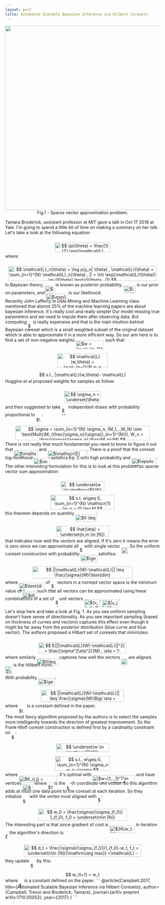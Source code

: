```yaml
---
layout: post
title: Automated Scalable Bayesian Inference via Hilbert Coresets
---
```


<center>
<img src="https://rawgit.com/dadashkarimi/dadashkarimi.github.io/master/images/fig-1.png" width="600"/>
<figcaption>Fig.1 - Sparse vector approximation problem.</figcaption>
</center>

Tamara Broderick, assistant professor at MIT gave a talk in Oct 17 2018 at Yale. I'm going to spend a little bit of time on making a summary on her talk. 
Let's take a look at the following equation:

<p align="center"><img alt="$$&#10;\pi(\theta) = \frac{1}{Z} \exp(\mathcal{L}(\theta))\pi_0(\theta)&#10;$$" src="https://rawgit.com/dadashkarimi/dadashkarimi.github.io/master/svgs/91492ab74501760ebda77e5f23254365.svg?invert_in_darkmode" align="middle" width="179.81865pt" height="32.9901pt" style="position:relative;top:10px"/></p>
where:

<p align="center"><img alt="$$&#10;\mathcal{L}_n(\theta) = \log p(y_n| \theta) , \mathcal{L}(\theta) = \sum_{n=1}^{N} \mathcal{L}_n(\theta) , Z = \int \exp(\mathcal{L}(\theta)) \pi_0(\theta) \text{d}\theta , (1)&#10;$$" src="https://rawgit.com/dadashkarimi/dadashkarimi.github.io/master/svgs/3f0b8e49bf693641e0e805ce90c43fa0.svg?invert_in_darkmode" align="middle" width="482.5293pt" height="47.60745pt" style="position:relative;top:10px"/></p>

In Bayesian theory, <img alt="$\pi(\theta)$" src="https://rawgit.com/dadashkarimi/dadashkarimi.github.io/master/svgs/6fa7cd273b9dae03a6c405b96d9c5cbe.svg?invert_in_darkmode" align="middle" width="30.919185pt" height="24.6576pt" style="position:relative;top:10px"/> is known as posterior probability, <img alt="$\pi_0(\theta)$" src="https://rawgit.com/dadashkarimi/dadashkarimi.github.io/master/svgs/8aa9108c2200ae4076470ce9adb904d0.svg?invert_in_darkmode" align="middle" width="37.70382pt" height="24.6576pt" style="position:relative;top:10px"/> is our prior on parameters, and <img alt="$\exp(\mathcal{L}(\theta))$" src="https://rawgit.com/dadashkarimi/dadashkarimi.github.io/master/svgs/b1ea63db5d1b3e764e3cfe8b75e09a10.svg?invert_in_darkmode" align="middle" width="70.19661pt" height="24.6576pt" style="position:relative;top:10px"/> is our likelihood.  
Recently John Lafferty in Data Mining and Machine Learning class mentioned that alsmot 25% of the machine learning papers are about bayesian inference.
It's really cool and really simple! Our model missing true parameters and we need to impute them after observing data. 
But computing <img alt="$Z$" src="https://rawgit.com/dadashkarimi/dadashkarimi.github.io/master/svgs/5b51bd2e6f329245d425b8002d7cf942.svg?invert_in_darkmode" align="middle" width="12.351075pt" height="22.38192pt" style="position:relative;top:10px"/> is really expensive and that is the main intuition behind Bayesian coreset which is a small weighted subset of the original dataset which is able to approximate it in a more efficient way.
So our aim here is to find a set of non-negative weights <img alt="$w = (w_n)_{n=1}^N$" src="https://rawgit.com/dadashkarimi/dadashkarimi.github.io/master/svgs/e4cc989c959ee0093d4efba23ab9afc4.svg?invert_in_darkmode" align="middle" width="92.40033pt" height="27.65697pt" style="position:relative;top:10px"/> such that:

<p align="center"><img alt="$$&#10;\mathcal{L}(w,\theta) = \sum_{n=1}^N w_n \mathcal{L}_n (\theta) &#10;$$" src="https://rawgit.com/dadashkarimi/dadashkarimi.github.io/master/svgs/1414264c7d1e3022e3831a1bb8714902.svg?invert_in_darkmode" align="middle" width="163.20216pt" height="47.60745pt" style="position:relative;top:10px"/></p>
<p align="center"><img alt="$$&#10;s.t., |\mathcal{L}(w,\theta)- \mathcal{L}(\theta)\leq| \epsilon |\mathcal{L}(\theta)|, \forall \theta \in \Theta (2)&#10;$$" src="https://rawgit.com/dadashkarimi/dadashkarimi.github.io/master/svgs/516e5711ba36e26a23b1c9704934e14e.svg?invert_in_darkmode" align="middle" width="291.92625pt" height="16.438356pt" style="position:relative;top:10px"/></p>

Huggins et al proposed weights for samples as follow:

<p align="center"><img alt="$$&#10;\sigma_n = \underset{\theta \in \Theta}{\mathrm{sup}} |\frac{\mathcal{L}_n(\theta)}{\mathcal{L}(\theta)}|&#10;$$" src="https://rawgit.com/dadashkarimi/dadashkarimi.github.io/master/svgs/b887796654304e0f3ec45dca193ab9da.svg?invert_in_darkmode" align="middle" width="120.146235pt" height="38.834895pt" style="position:relative;top:10px"/></p>

and then suggested to take <img alt="$M$" src="https://rawgit.com/dadashkarimi/dadashkarimi.github.io/master/svgs/fb97d38bcc19230b0acd442e17db879c.svg?invert_in_darkmode" align="middle" width="17.73981pt" height="22.46574pt" style="position:relative;top:10px"/> independant draws with probability proportional to <img alt="$\sigma_n$" src="https://rawgit.com/dadashkarimi/dadashkarimi.github.io/master/svgs/28cf960b1f96e750df70968130f6b0db.svg?invert_in_darkmode" align="middle" width="17.519205pt" height="14.15535pt" style="position:relative;top:10px"/>:

<p align="center"><img alt="$$&#10;\sigma = \sum_{n=1}^{N} \sigma_n, (M_1,..,M_N) \sim \text{Mult}(M, (\frac{\sigma_n}{\sigma})_{n=1}^{N})), W_n = \frac{\sigma}{\sigma_n} \frac{M_n}{M}&#10;$$" src="https://rawgit.com/dadashkarimi/dadashkarimi.github.io/master/svgs/2b0964934da890f84af138bedb519cdb.svg?invert_in_darkmode" align="middle" width="437.2269pt" height="47.60745pt" style="position:relative;top:10px"/></p>

There is not really that much fundamental you need to know to figure it out that <img alt="$\mathscr{E}[W_n]=1$" src="https://rawgit.com/dadashkarimi/dadashkarimi.github.io/master/svgs/fcdab563c7e2c08db88ec87357bdf89e.svg?invert_in_darkmode" align="middle" width="76.82466pt" height="24.6576pt" style="position:relative;top:10px"/> and <img alt="$\mathscr{E}[\mathcal{L}(w,\theta) ] = \mathcal{L}(\theta) $" src="https://rawgit.com/dadashkarimi/dadashkarimi.github.io/master/svgs/55f80d456ef09ccdfbafd873084115d6.svg?invert_in_darkmode" align="middle" width="128.242785pt" height="24.6576pt" style="position:relative;top:10px"/>.
There is a proof that the coreset log-likelihood <img alt="$\mathcal{L}(w,\theta) $" src="https://rawgit.com/dadashkarimi/dadashkarimi.github.io/master/svgs/9acd6d22f0da8977311fbbe36e7de4a7.svg?invert_in_darkmode" align="middle" width="51.81363pt" height="24.6576pt" style="position:relative;top:10px"/> satisfies Eq. 2 with high probability and <img alt="$\epsilon^2 = \mathcal{O}(\frac{1}{M})$" src="https://rawgit.com/dadashkarimi/dadashkarimi.github.io/master/svgs/1100b6e726fa96fc9584547b63daea13.svg?invert_in_darkmode" align="middle" width="80.008005pt" height="27.77577pt" style="position:relative;top:10px"/>.
The other interesting formulation for this is to look at this problem as sparse vector sum approximation:

<p align="center"><img alt="$$&#10;\underset{w \in \mathscr{R}^N}{\mathrm{argmin}} ||\mathcal{L}(w) - \mathcal{L} ||^2&#10;$$" src="https://rawgit.com/dadashkarimi/dadashkarimi.github.io/master/svgs/59248ffbbd0cbc63a8413863084a0082.svg?invert_in_darkmode" align="middle" width="142.854855pt" height="29.913675pt" style="position:relative;top:10px"/></p>
<p align="center"><img alt="$$&#10;s.t. w\geq 0, \sum_{n=1}^{N} \mathscr{1} [w_n &gt; 0] \leq M&#10;$$" src="https://rawgit.com/dadashkarimi/dadashkarimi.github.io/master/svgs/ebfeb82a947c4c86d26e7deb6b6daca2.svg?invert_in_darkmode" align="middle" width="207.79935pt" height="47.60745pt" style="position:relative;top:10px"/></p>

this theorem depends on quantitiy <img alt="$0 \leq \hat{\eta}\leq 2$" src="https://rawgit.com/dadashkarimi/dadashkarimi.github.io/master/svgs/11101b9c6f578234aba07fff8256f42b.svg?invert_in_darkmode" align="middle" width="69.025605pt" height="22.83138pt" style="position:relative;top:10px"/>:

<p align="center"><img alt="$$&#10;\hat{\eta} = \underset{n,m \in [N]}{\mathrm{max}} ||\frac{\mathcal{L}_n}{\sigma_n}-\frac{\mathcal{L}_m}{\sigma_m}||&#10;$$" src="https://rawgit.com/dadashkarimi/dadashkarimi.github.io/master/svgs/648108588ff502a28395cd39c10ae317.svg?invert_in_darkmode" align="middle" width="172.6692pt" height="36.600135pt" style="position:relative;top:10px"/></p>
that indicates how well the vectors are aligned. If it's zero it means the error is zero since we can approximate all <img alt="$\mathcal{L}$" src="https://rawgit.com/dadashkarimi/dadashkarimi.github.io/master/svgs/47291815667dfe5994c54805102e144b.svg?invert_in_darkmode" align="middle" width="11.337975pt" height="22.46574pt" style="position:relative;top:10px"/> with single vector  <img alt="$\mathcal{L}_n$" src="https://rawgit.com/dadashkarimi/dadashkarimi.github.io/master/svgs/1818eca8fbb5a307ec0f5436121fd2b2.svg?invert_in_darkmode" align="middle" width="19.46406pt" height="22.46574pt" style="position:relative;top:10px"/>. 
So the uniform coreset construction with probability <img alt="$\geq 1-\delta$" src="https://rawgit.com/dadashkarimi/dadashkarimi.github.io/master/svgs/439d02a63594f85ba6b9263ef6057948.svg?invert_in_darkmode" align="middle" width="53.59002pt" height="22.83138pt" style="position:relative;top:10px"/> satisfies:

<p align="center"><img alt="$$&#10;||\mathcal{L}(W)-\mathcal{L}|| \leq \frac{\sigma}{M}(\text{dim}(\mathcal{L}_n)_{n=1}^N+\hat{\eta}\sqrt{2\log \frac{1}{\delta}})&#10;$$" src="https://rawgit.com/dadashkarimi/dadashkarimi.github.io/master/svgs/51de9d63236bc70122f825efcff70b0a.svg?invert_in_darkmode" align="middle" width="326.45085pt" height="39.45249pt" style="position:relative;top:10px"/></p>

where <img alt="$\text{dim}(u_n)_{n=1}^N$" src="https://rawgit.com/dadashkarimi/dadashkarimi.github.io/master/svgs/68592ae4d05130e4fc75690abb2a82e7.svg?invert_in_darkmode" align="middle" width="83.310975pt" height="27.65697pt" style="position:relative;top:10px"/> of <img alt="$N$" src="https://rawgit.com/dadashkarimi/dadashkarimi.github.io/master/svgs/f9c4988898e7f532b9f826a75014ed3c.svg?invert_in_darkmode" align="middle" width="14.94405pt" height="22.38192pt" style="position:relative;top:10px"/> vectors in a normed vector space is the minimum value of <img alt="$d\in N$" src="https://rawgit.com/dadashkarimi/dadashkarimi.github.io/master/svgs/d4f3107d7bd94831a02b4d84d883972d.svg?invert_in_darkmode" align="middle" width="43.64712pt" height="22.83138pt" style="position:relative;top:10px"/> such that all vectors can be approximated using linear combinations of a set of <img alt="$d$" src="https://rawgit.com/dadashkarimi/dadashkarimi.github.io/master/svgs/2103f85b8b1477f430fc407cad462224.svg?invert_in_darkmode" align="middle" width="8.556075pt" height="22.83138pt" style="position:relative;top:10px"/> unit vectors <img alt="$(v_j)_{j=1}^N$" src="https://rawgit.com/dadashkarimi/dadashkarimi.github.io/master/svgs/aeb96d324f25e322cf5ff8421d01f4fb.svg?invert_in_darkmode" align="middle" width="50.428455pt" height="27.65697pt" style="position:relative;top:10px"/>, <img alt="$|v_j|=1$" src="https://rawgit.com/dadashkarimi/dadashkarimi.github.io/master/svgs/ac1625745434a3a019e26e2c8e6b5a34.svg?invert_in_darkmode" align="middle" width="54.16389pt" height="24.6576pt" style="position:relative;top:10px"/>.

Let's stop here and take a look at Fig. 1. As you see uniform sampling doesn't have sense of directionality. As you see important sampling (based on thickness of curves and vectors) captures this effect even though it might be far away from the posterior distribution (blue curve and blue vector).
The authors proposed a Hilbert set of coresets that minimizes:
<p align="center"><img alt="$$&#10;E[||\mathcal{L}(W)-\mathcal{L}||^2] = \frac{\sigma^2\eta^2}{M} , \eta = 1- \frac{||\mathcal{L}||^2}{\sigma^2}&#10;$$" src="https://rawgit.com/dadashkarimi/dadashkarimi.github.io/master/svgs/8463ff1a57d54b89ac2e83d83d5ee6cd.svg?invert_in_darkmode" align="middle" width="285.7965pt" height="35.777445pt" style="position:relative;top:10px"/></p>
where similarly <img alt="$0\leq \eta\leq1$" src="https://rawgit.com/dadashkarimi/dadashkarimi.github.io/master/svgs/b6831d4e89460a5073e7e64846da9748.svg?invert_in_darkmode" align="middle" width="69.025605pt" height="21.18732pt" style="position:relative;top:10px"/> captures how well the vectors <img alt="$\mathcal{L}_n$" src="https://rawgit.com/dadashkarimi/dadashkarimi.github.io/master/svgs/1818eca8fbb5a307ec0f5436121fd2b2.svg?invert_in_darkmode" align="middle" width="19.46406pt" height="22.46574pt" style="position:relative;top:10px"/> are aligned. <img alt="$||.||$" src="https://rawgit.com/dadashkarimi/dadashkarimi.github.io/master/svgs/99494d950ab3b8f462d6f3f6e3519e5f.svg?invert_in_darkmode" align="middle" width="22.831215pt" height="24.6576pt" style="position:relative;top:10px"/> is the Hillbert norm.

With probability <img alt="$\geq 1-\delta$" src="https://rawgit.com/dadashkarimi/dadashkarimi.github.io/master/svgs/439d02a63594f85ba6b9263ef6057948.svg?invert_in_darkmode" align="middle" width="53.59002pt" height="22.83138pt" style="position:relative;top:10px"/>:
<p align="center"><img alt="$$&#10;||\mathcal{L}(W)-\mathcal{L}|| \leq \frac{\sigma}{M}\Big( \eta + \eta_M\sqrt{2\log \frac{1}{\delta}} \Big)&#10;$$" src="https://rawgit.com/dadashkarimi/dadashkarimi.github.io/master/svgs/cd90481f69ce1f1dd55dbb606ac69bc9.svg?invert_in_darkmode" align="middle" width="269.99445pt" height="39.45249pt" style="position:relative;top:10px"/></p>
where <img alt="$\eta_M$" src="https://rawgit.com/dadashkarimi/dadashkarimi.github.io/master/svgs/30c082a2a14c1eb21b57d77cd0caf723.svg?invert_in_darkmode" align="middle" width="21.931635pt" height="14.15535pt" style="position:relative;top:10px"/> is a constant defined in the paper. 

The most fancy algorithm proposed by the authors is to select the samples more intelligently towards the direction of greatest improvement. So the Frank-Wolf coreset construction is defined first by a cardinality constraint on <img alt="$w$" src="https://rawgit.com/dadashkarimi/dadashkarimi.github.io/master/svgs/31fae8b8b78ebe01cbfbe2fe53832624.svg?invert_in_darkmode" align="middle" width="12.21099pt" height="14.15535pt" style="position:relative;top:10px"/>:

<p align="center"><img alt="$$&#10;\underset{w \in \mathscr{R}^N}{\mathrm{min}} (w-1)^T K(w-1)&#10;$$" src="https://rawgit.com/dadashkarimi/dadashkarimi.github.io/master/svgs/44af8eee94cf067021314782aa9c889a.svg?invert_in_darkmode" align="middle" width="171.30465pt" height="27.16494pt" style="position:relative;top:10px"/></p>
<p align="center"><img alt="$$&#10;s.t., w\geq 0, \sum_{n=1}^{N} \sigma_n w_n =\sigma&#10;$$" src="https://rawgit.com/dadashkarimi/dadashkarimi.github.io/master/svgs/f7f9245b91615ab70248477521fcea9e.svg?invert_in_darkmode" align="middle" width="178.20165pt" height="47.60745pt" style="position:relative;top:10px"/></p>
where <img alt="$K_{i,j} = &lt;\mathcal{L}_i,\mathcal{L}_j&gt;$" src="https://rawgit.com/dadashkarimi/dadashkarimi.github.io/master/svgs/31ea30a047ee5a8eb6d0257568b8bb60.svg?invert_in_darkmode" align="middle" width="123.878205pt" height="22.46574pt" style="position:relative;top:10px"/>. It's optimal with <img alt="$w=[1,..,1]^T\in \mathscr{R}^N$" src="https://rawgit.com/dadashkarimi/dadashkarimi.github.io/master/svgs/4b5b92c0265e5d39daa40ef74a7c8ace.svg?invert_in_darkmode" align="middle" width="138.14493pt" height="27.65697pt" style="position:relative;top:10px"/> and have vertices <img alt="$\frac{\sigma}{\sigma_n}1_n$" src="https://rawgit.com/dadashkarimi/dadashkarimi.github.io/master/svgs/da3d97677864de1c68e094072a3d2e69.svg?invert_in_darkmode" align="middle" width="33.996765pt" height="22.85349pt" style="position:relative;top:10px"/> where <img alt="$1_n$" src="https://rawgit.com/dadashkarimi/dadashkarimi.github.io/master/svgs/d711aabe1ffe4eb1668aa065cf89a496.svg?invert_in_darkmode" align="middle" width="16.34523pt" height="21.18732pt" style="position:relative;top:10px"/> is the <img alt="$n$" src="https://rawgit.com/dadashkarimi/dadashkarimi.github.io/master/svgs/55a049b8f161ae7cfeb0197d75aff967.svg?invert_in_darkmode" align="middle" width="9.83004pt" height="14.10255pt" style="position:relative;top:10px"/>-th coordinate unit vector. 
So this algorithm adds at most one data point to the coreset at each iteration. So they initialize <img alt="$w_0$" src="https://rawgit.com/dadashkarimi/dadashkarimi.github.io/master/svgs/08a0aa2c6ce40306bad8bab7f60a9523.svg?invert_in_darkmode" align="middle" width="18.321105pt" height="14.15535pt" style="position:relative;top:10px"/> with the vertex most aligned with <img alt="$\mathcal{L}$" src="https://rawgit.com/dadashkarimi/dadashkarimi.github.io/master/svgs/47291815667dfe5994c54805102e144b.svg?invert_in_darkmode" align="middle" width="11.337975pt" height="22.46574pt" style="position:relative;top:10px"/>:

<p align="center"><img alt="$$&#10;w_0 = \frac{\sigma}{\sigma_{f_0}} 1_{f_0}, f_0 = \underset{n\in [N]}{\mathrm{arg max}}  &lt;\mathcal{L},\frac{1}{\sigma_n}\mathcal{L}_n&gt;&#10;$$" src="https://rawgit.com/dadashkarimi/dadashkarimi.github.io/master/svgs/2f6ddd86537173943332a25e000090b8.svg?invert_in_darkmode" align="middle" width="288.51405pt" height="39.15714pt" style="position:relative;top:10px"/></p>

The interesting part is that since gradient of cost is <img alt="$2K(w_t-1)$" src="https://rawgit.com/dadashkarimi/dadashkarimi.github.io/master/svgs/c89060f2f2b1253a87e93a494c6fa952.svg?invert_in_darkmode" align="middle" width="82.0083pt" height="24.6576pt" style="position:relative;top:10px"/> in iteration <img alt="$t$" src="https://rawgit.com/dadashkarimi/dadashkarimi.github.io/master/svgs/4f4f4e395762a3af4575de74c019ebb5.svg?invert_in_darkmode" align="middle" width="5.9361555pt" height="20.22207pt" style="position:relative;top:10px"/>, the algorithm's direction is:

<p align="center"><img alt="$$&#10;d_t = \frac{\sigma}{\sigma_{f_0}}1_{f_0}-w_t,  f_t = \underset{n\in [N]}{\mathrm{arg max}}  &lt;\mathcal{L} - \mathcal{L}(w_t),\frac{1}{\sigma_n}\mathcal{L}_n&gt;&#10;$$" src="https://rawgit.com/dadashkarimi/dadashkarimi.github.io/master/svgs/e8e653a9a15f35d3e3cd4590b8fa2a58.svg?invert_in_darkmode" align="middle" width="381.546pt" height="39.15714pt" style="position:relative;top:10px"/></p>

they update <img alt="$w_t$" src="https://rawgit.com/dadashkarimi/dadashkarimi.github.io/master/svgs/dde30cc90adc3d7de889d34c65ca6f25.svg?invert_in_darkmode" align="middle" width="16.7343pt" height="14.15535pt" style="position:relative;top:10px"/> by this:
<p align="center"><img alt="$$&#10;w_{t+1} = w_t + \gamma_t d_t&#10;$$" src="https://rawgit.com/dadashkarimi/dadashkarimi.github.io/master/svgs/7d1a3592ad9f1ff98d777261455284b3.svg?invert_in_darkmode" align="middle" width="121.5852pt" height="15.2511315pt" style="position:relative;top:10px"/></p>
where <img alt="$\gamma_t$" src="https://rawgit.com/dadashkarimi/dadashkarimi.github.io/master/svgs/69304177ce432541b67b103783dfade3.svg?invert_in_darkmode" align="middle" width="13.47654pt" height="14.15535pt" style="position:relative;top:10px"/> is a constant defined on the paper. 
```
@article{Campbell:2017,
  title={Automated Scalable Bayesian Inference via Hilbert Coresets},
  author={Campbell, Trevor and Broderick, Tamara},
  journal={arXiv preprint arXiv:1710.05053},
  year={2017}
}
```
